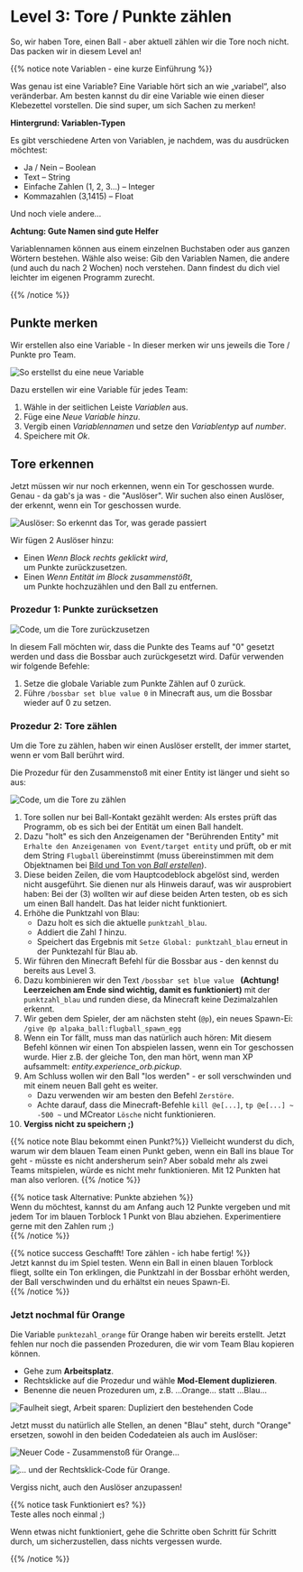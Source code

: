 # Level 3: Tore / Punkte zählen

So, wir haben Tore, einen Ball - aber aktuell zählen wir die Tore noch nicht. Das packen wir in diesem Level an!

{{% notice note Variablen - eine kurze Einführung %}}

Was genau ist eine Variable? Eine Variable hört sich an wie „variabel“, also veränderbar. Am besten kannst du dir eine Variable wie einen dieser Klebezettel vorstellen. Die sind super, um sich Sachen zu merken!

**Hintergrund: Variablen-Typen**

Es gibt verschiedene Arten von Variablen, je nachdem, was du ausdrücken möchtest:

- Ja / Nein – Boolean
- Text – String
- Einfache Zahlen (1, 2, 3...) – Integer
- Kommazahlen (3,1415) – Float

Und noch viele andere...

**Achtung: Gute Namen sind gute Helfer**

Variablennamen können aus einem einzelnen Buchstaben oder aus ganzen Wörtern bestehen. Wähle also weise: Gib den Variablen Namen, die andere (und auch du nach 2 Wochen) noch verstehen. Dann findest du dich viel leichter im eigenen Programm zurecht.

{{% /notice %}} 

## Punkte merken

Wir erstellen also eine Variable - In dieser merken wir uns jeweils die Tore / Punkte pro Team.

![So erstellst du eine neue Variable](variable-erstellen.png)

Dazu erstellen wir eine Variable für jedes Team:

1. Wähle in der seitlichen Leiste *Variablen* aus.
2. Füge eine *Neue Variable hinzu*.
3. Vergib einen *Variablennamen* und setze den *Variablentyp* auf *number*.
4. Speichere mit *Ok*.

## Tore erkennen

Jetzt müssen wir nur noch erkennen, wenn ein Tor geschossen wurde. Genau - da gab's ja was - die "Auslöser". Wir suchen also einen Auslöser, der erkennt, wenn ein Tor geschossen wurde.

![Auslöser: So erkennt das Tor, was gerade passiert](torblock-ausloeser.png)  

Wir fügen 2 Auslöser hinzu:

- Einen *Wenn Block rechts geklickt wird*,  
  um Punkte zurückzusetzen.
- Einen *Wenn Entität im Block zusammenstößt*,  
  um Punkte hochzuzählen und den Ball zu entfernen.

### Prozedur 1: Punkte zurücksetzen 

![Code, um die Tore zurückzusetzen](code-rechtsklick.png)

In diesem Fall möchten wir, dass die Punkte des Teams auf "0" gesetzt werden und dass die Bossbar auch zurückgesetzt wird. Dafür verwenden wir folgende Befehle:

1. Setze die globale Variable zum Punkte Zählen auf 0 zurück.
2. Führe `/bossbar set blue value 0` in Minecraft aus, um die Bossbar wieder auf 0 zu setzen.

### Prozedur 2: Tore zählen  

Um die Tore zu zählen, haben wir einen Auslöser erstellt, der immer startet, wenn er vom Ball berührt wird.

Die Prozedur für den Zusammenstoß mit einer Entity ist länger und sieht so aus:

![Code, um die Tore zu zählen](code-zusammenstoss-entitaet.png)

1. Tore sollen nur bei Ball-Kontakt gezählt werden: Als erstes prüft das Programm, ob es sich bei der Entität um einen Ball handelt.
2. Dazu "holt" es sich den Anzeigenamen der "Berührenden Entity" mit `Erhalte den Anzeigenamen von Event/target entity` und prüft, ob er mit dem String `Flugball` übereinstimmt (muss übereinstimmen mit dem Objektnamen bei [Bild und Ton von *Ball erstellen*](../02-ball-erstellen/ball-erstellen.md)).
3. Diese beiden Zeilen, die vom Hauptcodeblock abgelöst sind, werden nicht ausgeführt. Sie dienen nur als Hinweis darauf, was wir ausprobiert haben: Bei der (3) wollten wir auf diese beiden Arten testen, ob es sich um einen Ball handelt. Das hat leider nicht funktioniert.
4. Erhöhe die Punktzahl von Blau: 
    - Dazu holt es sich die aktuelle `punktzahl_blau`.
    - Addiert die Zahl *1* hinzu.
    - Speichert das Ergebnis mit `Setze Global: punktzahl_blau` erneut in der Punktezahl für Blau ab.
5. Wir führen den Minecraft Befehl für die Bossbar aus - den kennst du bereits aus Level 3.
6. Dazu kombinieren wir den Text `/bossbar set blue value ` **(Achtung! Leerzeichen am Ende sind wichtig, damit es funktioniert)** mit der `punktzahl_blau` und runden diese, da Minecraft keine Dezimalzahlen erkennt.
7. Wir geben dem Spieler, der am nächsten steht (`@p`), ein neues Spawn-Ei:  
    `/give @p alpaka_ball:flugball_spawn_egg`
8. Wenn ein Tor fällt, muss man das natürlich auch hören: Mit diesem Befehl können wir einen Ton abspielen lassen, wenn ein Tor geschossen wurde. Hier z.B. der gleiche Ton, den man hört, wenn man XP aufsammelt: *entity.experience_orb.pickup*.
9. Am Schluss wollen wir den Ball "los werden" - er soll verschwinden und mit einem neuen Ball geht es weiter.  
    - Dazu verwenden wir am besten den Befehl `Zerstöre`.
    - Achte darauf, dass die Minecraft-Befehle `kill @e[...]`, `tp @e[...] ~ -500 ~` und MCreator `Lösche` nicht funktionieren.
10. **Vergiss nicht zu speichern ;)**

{{% notice note Blau bekommt einen Punkt?%}}
Vielleicht wunderst du dich, warum wir dem blauen Team einen Punkt geben, wenn ein Ball ins blaue Tor geht - müsste es nicht andersherum sein? Aber sobald mehr als zwei Teams mitspielen, würde es nicht mehr funktionieren. Mit 12 Punkten hat man also verloren.
{{% /notice %}} 

{{% notice task Alternative: Punkte abziehen %}}  
Wenn du möchtest, kannst du am Anfang auch 12 Punkte vergeben und mit jedem Tor im blauen Torblock 1 Punkt von Blau abziehen. Experimentiere gerne mit den Zahlen rum ;)  
{{% /notice %}}  

{{% notice success Geschafft! Tore zählen - ich habe fertig! %}}  
Jetzt kannst du im Spiel testen. Wenn ein Ball in einen blauen Torblock fliegt, sollte ein Ton erklingen, die Punktzahl in der Bossbar erhöht werden, der Ball verschwinden und du erhältst ein neues Spawn-Ei.  
{{% /notice %}}

### Jetzt nochmal für Orange
Die Variable `punktezahl_orange` für Orange haben wir bereits erstellt. Jetzt fehlen nur noch die passenden Prozeduren, die wir vom Team Blau kopieren können.

- Gehe zum **Arbeitsplatz**.
- Rechtsklicke auf die Prozedur und wähle **Mod-Element duplizieren**.
- Benenne die neuen Prozeduren um, z.B. ...Orange... statt ...Blau...

![Faulheit siegt, Arbeit sparen: Dupliziert den bestehenden Code](ide-code-kopieren.png)

Jetzt musst du natürlich alle Stellen, an denen "Blau" steht, durch "Orange" ersetzen, sowohl in den beiden Codedateien als auch im Auslöser:

![Neuer Code - Zusammenstoß für Orange...](code-zusammenstoss-entitaet-orange.png)

![... und der Rechtsklick-Code für Orange.](code-rechtsklick-orange.png)

Vergiss nicht, auch den Auslöser anzupassen!

{{% notice task Funktioniert es? %}}  
Teste alles noch einmal ;)

Wenn etwas nicht funktioniert, gehe die Schritte oben Schritt für Schritt durch, um sicherzustellen, dass nichts vergessen wurde.

{{% /notice %}}
